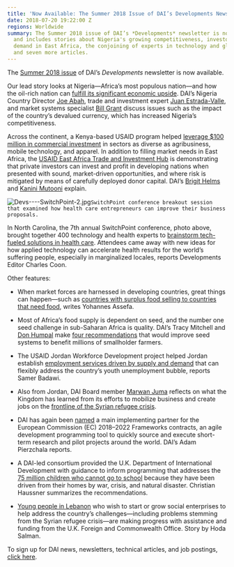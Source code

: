 ```yaml
---
title: 'Now Available: The Summer 2018 Issue of DAI’s Developments Newsletter'
date: 2018-07-20 19:22:00 Z
regions: Worldwide
summary: The Summer 2018 issue of DAI’s *Developments* newsletter is now available
  and includes stories about Nigeria's growing competitiveness, investors filling
  demand in East Africa, the conjoining of experts in technology and global health,
  and seven more articles.
---
```


The [Summer 2018 issue](http://dai-global-developments.com/developments/summer-2018/) of DAI’s *Developments* newsletter is now available.

Our lead story looks at Nigeria—Africa’s most populous nation—and how the oil-rich nation can [fulfill its significant economic upside](http://dai-global-developments.com/articles/how-can-nigeria-fulfill-its-broad-economic-potential/). DAI’s Nigeria Country Director [Joe Abah](https://www.dai.com/who-we-are/our-team/joe-abah), trade and investment expert [Juan Estrada-Valle](https://www.dai.com/who-we-are/our-team/juan-estrada-valle), and market systems specialist [Bill Grant](https://www.dai.com/who-we-are/our-team/bill-grant) discuss issues such as the impact of the country’s devalued currency, which has increased Nigeria’s competitiveness.

Across the continent, a Kenya-based USAID program helped [leverage $100 million in commercial investment](http://dai-global-developments.com/articles/blended-finance-in-actionhow-usaid-leveraged-100-million-in-east-africa/) in sectors as diverse as agribusiness, mobile technology, and apparel. In addition to filling market needs in East Africa, the [USAID East Africa Trade and Investment Hub](https://www.dai.com/our-work/projects/east-africa-trade-and-investment-hub-tih) is demonstrating that private investors can invest and profit in developing nations when presented with sound, market-driven opportunities, and where risk is mitigated by means of carefully deployed donor capital. DAI’s [Brigit Helms](https://www.dai.com/who-we-are/our-team/brigit-helms) and [Kanini Mutooni](https://www.dai.com/news/dai-kanini-mutooni-appointed-global-innovation-fund-board) explain.

![Devs----SwitchPoint-2.jpg](/uploads/Devs----SwitchPoint-2.jpg)`SwitchPoint conference breakout session that examined how health care entrepreneurs can improve their business proposals.`

In North Carolina, the 7th annual SwitchPoint conference, photo above, brought together 400 technology and health experts to [brainstorm tech-fueled solutions in health care](http://dai-global-developments.com/articles/global-health-and-tech-thinkers-come-together-at-switchpoint/). Attendees came away with new ideas for how applied technology can accelerate health results for the world’s suffering people, especially in marginalized locales, reports Developments Editor Charles Coon.

Other features:

* When market forces are harnessed in developing countries, great things can happen—such as [countries with surplus food selling to countries that need food](http://dai-global-developments.com/articles/africa-trading-five-takeaways-on-trade-based-solutions-for-food-security/), writes Yohannes Assefa.

* Most of Africa’s food supply is dependent on seed, and the number one seed challenge in sub-Saharan Africa is quality. DAI’s Tracy Mitchell and [Don Humpal](https://www.dai.com/who-we-are/our-team/don-humpal) make [four recommendations](http://dai-global-developments.com/articles/four-recommendations-for-strengthening-seed-systems/) that would improve seed systems to benefit millions of smallholder farmers.

* The USAID Jordan Workforce Development project helped Jordan establish [employment services driven by supply and demand](http://dai-global-developments.com/articles/addressing-jordans-youth-unemployment-bubble-usaid-program-aligns-workforce-with-emerging-opportunities/) that can flexibly address the country’s youth unemployment bubble, reports Samer Badawi.

* Also from Jordan, DAI Board member [Marwan Juma](https://www.dai.com/who-we-are/board/marwan-juma) reflects on what the Kingdom has learned from its efforts to mobilize business and create jobs on the [frontline of the Syrian refugee crisis](http://dai-global-developments.com/articles/can-we-keep-the-promisemobilizing-business-on-the-refugee-frontline-in-jordan/).
* DAI has again been [named](http://dai-global-developments.com/articles/new-generation-of-ec-framework-contracts-offers-agile-programming-for-european-development-aid/) a main implementing partner for the European Commission (EC) 2018–2022 Frameworks contracts, an agile development programming tool to quickly source and execute short-term research and pilot projects around the world. DAI’s Adam Pierzchala reports.

* A DAI-led consortium provided the U.K. Department of International Development with guidance to inform programming that addresses the [75 million children who cannot go to school](http://dai-global-developments.com/articles/new-dfid-guidance-aims-to-improve-emergency-schooling-for-millions-of-displaced-children/) because they have been driven from their homes by war, crisis, and natural disaster. Christian Haussner summarizes the recommendations.
* [Young people in Lebanon](http://dai-global-developments.com/articles/with-uk-aid-lebanon-social-enterprise-pilot-new-model-of-development/) who wish to start or grow social enterprises to help address the country’s challenges—including problems stemming from the Syrian refugee crisis—are making progress with assistance and funding from the U.K. Foreign and Commonwealth Office. Story by Hoda Salman.

To sign up for DAI news, newsletters, technical articles, and job postings, [click here](https://www.dai.com/sign-up).